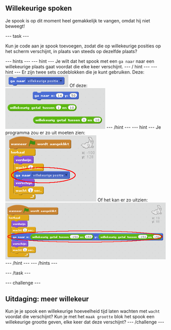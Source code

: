 ## Willekeurige spoken

Je spook is op dit moment heel gemakkelijk te vangen, omdat hij niet beweegt!

\--- task \---

Kun je code aan je spook toevoegen, zodat die op willekeurige posities op het scherm verschijnt, in plaats van steeds op dezelfde plaats?

\--- hints \--- \--- hint \--- Je wilt dat het spook met een `ga naar` naar een willekeurige plaats gaat voordat die elke keer verschijnt. \--- / hint \--- \--- hint \--- Er zijn twee sets codeblokken die je kunt gebruiken. Deze: ![screenshot](images/ghost-random-blocks-1.png) Of deze: ![screenshot](images/ghost-random-blocks-2.png) \--- /hint \--- \--- hint \--- Je programma zou er zo uit moeten zien: ![screenshot](images/ghost-random-code-1.png) Of het kan er zo uitzien: ![screenshot](images/ghost-random-code-2.png) \--- /hint \--- \--- /hints \---

\--- /task \---

\--- challenge \---

## Uitdaging: meer willekeur

Kun je je spook een willekeurige hoeveelheid tijd laten wachten met ` wacht ` voordat die verschijnt? Kun je met het ` maak grootte ` blok het spook een willekeurige grootte geven, elke keer dat deze verschijnt? \--- /challenge \---